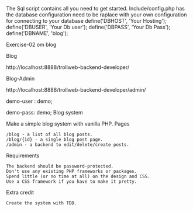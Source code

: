 The Sql script contains all you need  to get started.
Include/config.php has the database configuration need to be raplace with your own configuration for connecting to your database
define('DBHOST', 'Your Hosting');
define('DBUSER', 'Your Db user');
define('DBPASS', 'Your Db Pass');
define('DBNAME', 'blog');



Exercise-02  om blog

Blog

http://localhost:8888/trollweb-backend-developer/



Blog-Admin

http://localhost:8888/trollweb-backend-developer/admin/

demo-user : demo;

demo-pass: demo;
Blog system

Make a simple blog system with vanilla PHP.
Pages

    /blog - a list of all blog posts.
    /blog/{id} - a single blog post page.
    /admin - a backend to edit/delete/create posts.

Requirements

    The backend should be password-protected.
    Don't use any existing PHP frameworks or packages.
    Spend little (or no time at all) on the design and CSS.
    Use a CSS framework if you have to make it pretty.

Extra credit

    Create the system with TDD.
